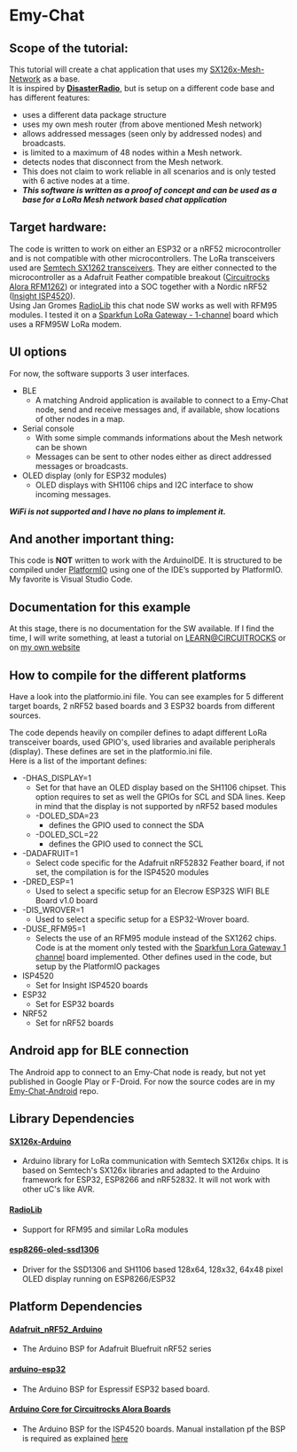 Emy-Chat
===    
## Scope of the tutorial:
This tutorial will create a chat application that uses my [SX126x-Mesh-Network](https://github.com/beegee-tokyo/SX126x-Mesh-Network) as a base.   
It is inspired by **[DisasterRadio](https://github.com/sudomesh/disaster-radio)**, but is setup on a different code base and has different features:
- uses a different data package structure
- uses my own mesh router (from above mentioned Mesh network)
- allows addressed messages (seen only by addressed nodes) and broadcasts.    
- is limited to a maximum of 48 nodes within a Mesh network.
- detects nodes that disconnect from the Mesh network.
- This does not claim to work reliable in all scenarios and is only tested with 6 active nodes at a time.    
- **_This software is written as a proof of concept and can be used as a base for a LoRa Mesh network based chat application_**

## Target hardware:
The code is written to work on either an ESP32 or a nRF52 microcontroller and is not compatible with other microcontrollers. The LoRa transceivers used are [Semtech SX1262 transceivers](https://www.semtech.com/products/wireless-rf/lora-transceivers/sx1262). They are either connected to the microcontroller as a Adafruit Feather compatible breakout ([Circuitrocks Alora RFM1262](https://circuit.rocks/product:2685)) or integrated into a SOC together with a Nordic nRF52 ([Insight ISP4520](https://www.insightsip.com/products/combo-smart-modules/isp4520)).    
Using Jan Gromes [RadioLib](https://github.com/jgromes/RadioLib) this chat node SW works as well with RFM95 modules. I tested it on a [Sparkfun LoRa Gateway - 1-channel](https://www.sparkfun.com/products/15006) board which uses a RFM95W LoRa modem.

## UI options
For now, the software supports 3 user interfaces.
- BLE
  - A matching Android application is available to connect to a Emy-Chat node, send and receive messages and, if available, show locations of other nodes in a map.    
- Serial console
  - With some simple commands informations about the Mesh network can be shown
  - Messages can be sent to other nodes either as direct addressed messages or broadcasts.
- OLED display (only for ESP32 modules)
  - OLED displays with SH1106 chips and I2C interface to show incoming messages.   
 
**_WiFi is not supported and I have no plans to implement it._**

## And another important thing:
This code is **NOT** written to work with the ArduinoIDE. It is structured to be compiled under [PlatformIO](https://platformio.org/) using one of the IDE’s supported by PlatformIO. My favorite is Visual Studio Code.

## Documentation for this example
At this stage, there is no documentation for the SW available. If I find the time, I will write something, at least a tutorial on [LEARN@CIRCUITROCKS](https://learn.circuit.rocks/) or on [my own website](https://desire.giesecke.tk)    

## How to compile for the different platforms
Have a look into the platformio.ini file. You can see examples for 5 different target boards, 2 nRF52 based boards and 3 ESP32 boards from different sources.

The code depends heavily on compiler defines to adapt different LoRa transceiver boards, used GPIO's, used libraries and available peripherals (display). These defines are set in the platformio.ini file.    
Here is a list of the important defines:    
- -DHAS_DISPLAY=1
  - Set for that have an OLED display based on the SH1106 chipset. This option requires to set as well the GPIOs for SCL and SDA lines. Keep in mind that the display is not supported by nRF52 based modules
  - -DOLED_SDA=23
    - defines the GPIO used to connect the SDA
  - -DOLED_SCL=22
    - defines the GPIO used to connect the SCL
- -DADAFRUIT=1
  - Select code specific for the Adafruit nRF52832 Feather board, if not set, the compilation is for the ISP4520 modules
- -DRED_ESP=1
  - Used to select a specific setup for an Elecrow ESP32S WIFI BLE Board v1.0 board
- -DIS_WROVER=1
  - Used to select a specific setup for a ESP32-Wrover board.
- -DUSE_RFM95=1
  - Selects the use of an RFM95 module instead of the SX1262 chips. Code is at the moment only tested with the [Sparkfun Lora Gateway 1 channel](https://www.sparkfun.com/products/15006) board implemented.
Other defines used in the code, but setup by the PlatformIO packages
- ISP4520
  - Set for Insight ISP4520 boards
- ESP32
  - Set for ESP32 boards
- NRF52
  - Set for nRF52 boards

## Android app for BLE connection
The Android app to connect to an Emy-Chat node is ready, but not yet published in Google Play or F-Droid. For now the source codes are in my [Emy-Chat-Android](https://github.com/beegee-tokyo/Emy-Chat-Android) repo.    

## Library Dependencies
#### [SX126x-Arduino](https://github.com/beegee-tokyo/SX126x-Arduino)
- Arduino library for LoRa communication with Semtech SX126x chips. It is based on Semtech's SX126x libraries and adapted to the Arduino framework for ESP32, ESP8266 and nRF52832. It will not work with other uC's like AVR.    

#### [RadioLib](https://github.com/jgromes/RadioLib)
- Support for RFM95 and similar LoRa modules

#### [esp8266-oled-ssd1306](https://github.com/ThingPulse/esp8266-oled-ssd1306)
- Driver for the SSD1306 and SH1106 based 128x64, 128x32, 64x48 pixel OLED display running on ESP8266/ESP32

## Platform Dependencies
#### [Adafruit_nRF52_Arduino](https://github.com/adafruit/Adafruit_nRF52_Arduino)
- The Arduino BSP for Adafruit Bluefruit nRF52 series

#### [arduino-esp32](https://github.com/espressif/arduino-esp32)
- The Arduino BSP for Espressif ESP32 based board.

#### [Arduino Core for Circuitrocks Alora Boards](https://github.com/beegee-tokyo/Circuitrocks_ISP4520_Arduino)
- The Arduino BSP for the ISP4520 boards. Manual installation pf the BSP is required as explained [here](https://github.com/beegee-tokyo/Circuitrocks_ISP4520_Arduino#bsp-installation)